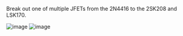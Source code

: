 Break out one of multiple JFETs from the 2N4416 to the 2SK208 and LSK170.

![image](https://github.com/user-attachments/assets/6ca5398a-6c80-417e-936c-5a5df1fa58a4)
![image](https://github.com/user-attachments/assets/837431be-d6cc-4f81-910f-0d1f8e1b941b)
